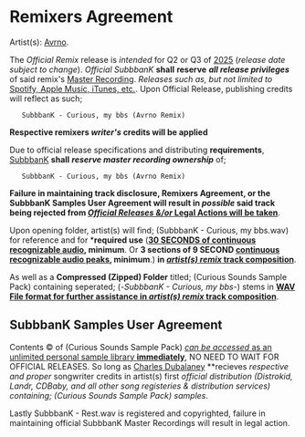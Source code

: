 # Remixers Agreement

Artist(s): <ins>Avrno</ins>. 


   The _Official Remix_ release is _intended_ for Q2 or Q3 of <ins>2025</ins> (_release date subject to change_). _Official SubbbanK_ **shall** **reserve** ***all release privileges*** of said remix's <ins>Master Recording</ins>. _Releases such as, but not limited to_ <ins>Spotify, Apple Music, iTunes, etc.</ins>. Upon Official Release, publishing credits will reflect as such;  

       SubbbanK - Curious, my bbs (Avrno Remix) 

**Respective remixers _writer's_ credits will be applied**


Due to official release specifications and distributing **requirements**, <ins>SubbbanK</ins> **shall** ***reserve master recording ownership*** of;

       SubbbanK - Curious, my bbs (Avrno Remix)
              
**Failure in maintaining track disclosure, Remixers Agreement, or the SubbbanK Samples User Agreement will result in _possible_ said track being **rejected** from <ins>_Official Releases &/or_ Legal Actions will be taken</ins>**. 

Upon opening folder, artist(s) will find; (SubbbanK - Curious, my bbs.wav) for reference and for ***required use** (<ins>**30 SECONDS of continuous recognizable audio</ins>, minimum**. Or **3 sections of 9 SECOND <ins>continuous recognizable audio peaks</ins>, minimum**.) **in <ins>_artist(s) remix_ track composition</ins>**.




As well as a **Compressed (Zipped) Folder** titled; (Curious Sounds Sample Pack) containing seperated;    (-_SubbbanK - Curious, my bbs_-) stems in **<ins>WAV File format for further assistance in _artist(s) remix_ track composition</ins>**.  

## SubbbanK Samples User Agreement





Contents ©️   of (Curious Sounds Sample Pack) <ins>_can be accessed_ as an unlimited personal sample library **immediately**</ins>, NO NEED TO WAIT FOR OFFICIAL RELEASES. So long as <ins>Charles Dubalaney</ins> **recieves _respective and proper_ songwriter credits in artist(s) first *_official distribution_ (Distrokid, Landr, CDBaby, and all other song registeries & distribution services) containing; (Curious Sounds Sample Pack) samples*.  


Lastly SubbbanK - Rest.wav is registered and copyrighted, failure in maintaining official SubbbanK Master Recordings will result in legal action.
